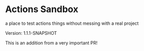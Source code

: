 # Actions Sandbox

a place to test actions things without messing with a real project

Version: 1.1.1-SNAPSHOT

This is an addition from a very important PR!